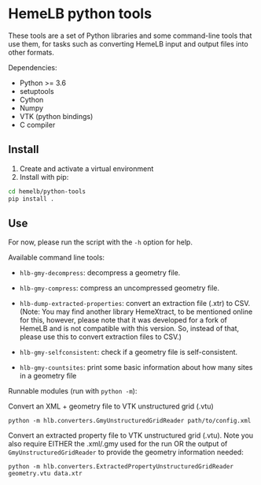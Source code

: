 # HemeLB python tools

These tools are a set of Python libraries and some command-line tools
that use them, for tasks such as converting HemeLB input and output
files into other formats.

Dependencies:

- Python >= 3.6
- setuptools
- Cython
- Numpy
- VTK (python bindings)
- C compiler

## Install

1. Create and activate a virtual environment
2. Install with pip:
```bash
cd hemelb/python-tools
pip install .
```

## Use

For now, please run the script with the `-h` option for help.

Available command line tools:

- `hlb-gmy-decompress`: decompress a geometry file.

- `hlb-gmy-compress`: compress an uncompressed geometry file.

- `hlb-dump-extracted-properties`: convert an extraction file (.xtr) to CSV. (Note: You may find another library HemeXtract, to be mentioned online for this, however, please note that it was developed for a fork of HemeLB and is not compatible with this version. So, instead of that, please use this to convert extraction files to CSV.)

- `hlb-gmy-selfconsistent`: check if a geometry file is self-consistent.

- `hlb-gmy-countsites`: print some basic information about how many sites in a geometry file


Runnable modules (run with `python -m`):

Convert an XML + geometry file to VTK unstructured grid (.vtu)
```
python -m hlb.converters.GmyUnstructuredGridReader path/to/config.xml
```

Convert an extracted property file to VTK unstructured grid (.vtu).
Note you also require EITHER the .xml/.gmy used for the run OR the output of `GmyUnstructuredGridReader` to provide the
geometry information needed:
```
python -m hlb.converters.ExtractedPropertyUnstructuredGridReader geometry.vtu data.xtr
```

